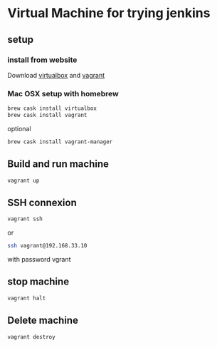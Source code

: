 # Virtual Machine for trying jenkins

## setup

### install from website

Download  [virtualbox](https://www.virtualbox.org/wiki/Downloads) and [vagrant](https://www.vagrantup.com/docs/installation)

### Mac OSX setup with homebrew

```bash
brew cask install virtualbox
brew cask install vagrant
```

optional

```bash
brew cask install vagrant-manager
```

## Build and run machine

```bash
vagrant up
```

## SSH connexion

```bash
vagrant ssh
```

 or

```bash
ssh vagrant@192.168.33.10
```

with password vgrant

## stop machine

```bash
vagrant halt
```

## Delete machine

```bash
vagrant destroy
```
